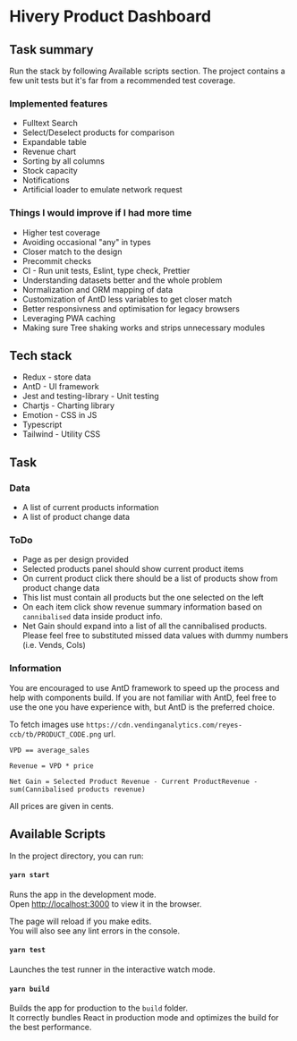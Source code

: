 # Hivery Product Dashboard

## Task summary
Run the stack by following Available scripts section. The project contains a few unit tests but it's far from a recommended test coverage.

### Implemented features
- Fulltext Search
- Select/Deselect products for comparison
- Expandable table
- Revenue chart
- Sorting by all columns
- Stock capacity
- Notifications
- Artificial loader to emulate network request

### Things I would improve if I had more time
- Higher test coverage
- Avoiding occasional "any" in types
- Closer match to the design
- Precommit checks
- CI - Run unit tests, Eslint, type check, Prettier
- Understanding datasets better and the whole problem
- Normalization and ORM mapping of data
- Customization of AntD less variables to get closer match
- Better responsivness and optimisation for legacy browsers
- Leveraging PWA caching
- Making sure Tree shaking works and strips unnecessary modules

## Tech stack

- Redux - store data
- AntD - UI framework
- Jest and testing-library - Unit testing
- Chartjs - Charting library
- Emotion - CSS in JS
- Typescript
- Tailwind - Utility CSS

## Task

### Data

- A list of current products information
- A list of product change data

### ToDo

- Page as per design provided
- Selected products panel should show current product items
- On current product click there should be a list of products show from product change data
- This list must contain all products but the one selected on the left
- On each item click show revenue summary information based on `cannibalised` data inside product info.
- Net Gain should expand into a list of all the cannibalised products.
  Please feel free to substituted missed data values with dummy numbers (i.e. Vends, Cols)

### Information

You are encouraged to use AntD framework to speed up the process and help with components build. If you are not familiar with AntD, feel free to use the one you have experience with, but AntD is the preferred choice.

To fetch images use `https://cdn.vendinganalytics.com/reyes-ccb/tb/PRODUCT_CODE.png` url.

`VPD == average_sales`

`Revenue = VPD * price`

`Net Gain = Selected Product Revenue - Current ProductRevenue - sum(Cannibalised products revenue)`

All prices are given in cents.

## Available Scripts

In the project directory, you can run:

#### `yarn start`

Runs the app in the development mode.<br />
Open [http://localhost:3000](http://localhost:3000) to view it in the browser.

The page will reload if you make edits.<br />
You will also see any lint errors in the console.

#### `yarn test`

Launches the test runner in the interactive watch mode.<br />

#### `yarn build`

Builds the app for production to the `build` folder.<br />
It correctly bundles React in production mode and optimizes the build for the best performance.